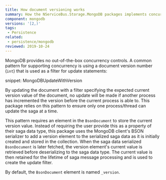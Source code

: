 ```yaml
---
title: How document versioning works
summary: How the NServiceBus.Storage.MongoDB packages implements concurrency control
component: mongodb
versions: '[2,)'
tags:
 - Persistence
related:
 - persistence/mongodb
reviewed: 2019-10-24
---
```


MongoDB provides no out-of-the-box concurrency controls. A common pattern for supporting concurrency is using a document version number (`int`) that is used as a filter for update statements:

snippet: MongoDBUpdateWithVersion

By updating the document with a filter specifying the expected current version value of the document, no update will be made if another process has incremented the version before the current process is able to. This package relies on this pattern to ensure only one process/thread can update the saga at a time.

This pattern requires an element in the `BsonDocument` to store the current version value. Instead of requiring the user provide this as a property of their saga data type, this package uses the MongoDB client's BSON serializer to add a version element to the serialized saga data as it is initially created and stored in the collection. When the saga data serialized `BsonDocument` is later fetched, the version element's current value is retrieved before deserializing to the saga data type. The current value is then retained for the lifetime of saga message processing and is used to create the update filter.

By default, the `BsonDocument` element is named `_version`.
